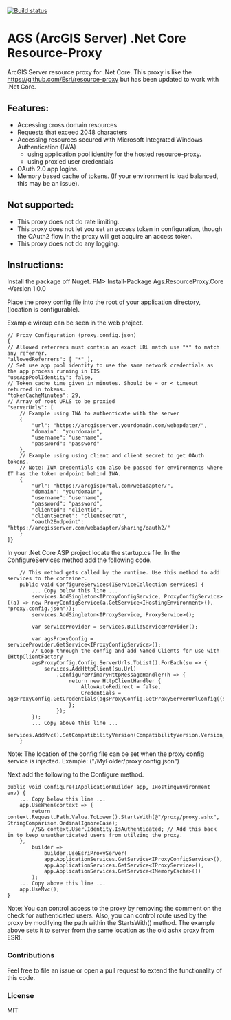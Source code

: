 [![Build status](https://ci.appveyor.com/api/projects/status/r8sx7x8ox6amw7bm?svg=true)](https://ci.appveyor.com/project/dgwaldo/ags-resource-proxy)

# AGS (ArcGIS Server) .Net Core Resource-Proxy
ArcGIS Server resource proxy for .Net Core. This proxy is like the https://github.com/Esri/resource-proxy but has been updated to work with .Net Core.

## Features:
- Accessing cross domain resources
- Requests that exceed 2048 characters
- Accessing resources secured with Microsoft Integrated Windows Authentication (IWA) 
	- using application pool identity for the hosted resource-proxy.
	- using proxied user credentials
- OAuth 2.0 app logins.
- Memory based cache of tokens. (If your environment is load balanced, this may be an issue).

## Not supported:
 - This proxy does not do rate limiting.
 - This proxy does not let you set an access token in configuration, though the OAuth2 flow in the proxy will get acquire an access token.
 - This proxy does not do any logging.

## Instructions:
Install the package off Nuget. PM> Install-Package Ags.ResourceProxy.Core -Version 1.0.0

Place the proxy config file into the root of your application directory, (location is configurable).

Example wireup can be seen in the web project.

    // Proxy Configuration (proxy.config.json)
    {
	// Allowed referrers must contain an exact URL match use "*" to match any referrer.
	"allowedReferrers": [ "*" ],
	// Set use app pool identity to use the same network credentials as the app process running in IIS
	"useAppPoolIdentity": false,
	// Token cache time given in minutes. Should be = or < timeout returned in tokens.
	"tokenCacheMinutes": 29,
	// Array of root URLS to be proxied
	"serverUrls": [
		// Example using IWA to authenticate with the server
		{
			"url": "https://arcgisserver.yourdomain.com/webapdater/",
			"domain": "yourdomain",
			"username": "username",
			"password": "password"
		},
		// Example using using client and client secret to get OAuth tokens.
		// Note: IWA credentials can also be passed for environments where IT has the token endpoint behind IWA.
		{
			"url": "https://arcgisportal.com/webadapter/",
			"domain": "yourdomain",
			"username": "username",
			"password": "password",
			"clientId": "clientid",
			"clientSecret": "clientsecret",
			"oauth2Endpoint": "https://arcgisserver.com/webadapter/sharing/oauth2/"
		}
	]}

In your .Net Core ASP project locate the startup.cs file. In the ConfigureServices method add the following code.

        // This method gets called by the runtime. Use this method to add services to the container.
		public void ConfigureServices(IServiceCollection services) {
			... Copy below this line ...
			services.AddSingleton<IProxyConfigService, ProxyConfigService>((a) => new ProxyConfigService(a.GetService<IHostingEnvironment>(), "proxy.config.json"));
			services.AddSingleton<IProxyService, ProxyService>();
 
			var serviceProvider = services.BuildServiceProvider();
 
			var agsProxyConfig = serviceProvider.GetService<IProxyConfigService>();
			// Loop through the config and add Named Clients for use with IHttpClientFactory
			agsProxyConfig.Config.ServerUrls.ToList().ForEach(su => {
				services.AddHttpClient(su.Url)
					.ConfigurePrimaryHttpMessageHandler(h => {
						return new HttpClientHandler {
							AllowAutoRedirect = false,
							Credentials = agsProxyConfig.GetCredentials(agsProxyConfig.GetProxyServerUrlConfig((su.Url)))
						};
					});
			});
			... Copy above this line ...
			services.AddMvc().SetCompatibilityVersion(CompatibilityVersion.Version_2_1);
		}

Note: The location of the config file can be set when the proxy config service is injected. Example: ("/MyFolder/proxy.config.json")

Next add the following to the Configure method.

    public void Configure(IApplicationBuilder app, IHostingEnvironment env) {
		... Copy below this line ... 
		app.UseWhen(context => {
			return context.Request.Path.Value.ToLower().StartsWith(@"/proxy/proxy.ashx", StringComparison.OrdinalIgnoreCase);
			//&& context.User.Identity.IsAuthenticated; // Add this back in to keep unauthenticated users from utilzing the proxy.
		},
			builder =>
				builder.UseEsriProxyServer(
				app.ApplicationServices.GetService<IProxyConfigService>(),
				app.ApplicationServices.GetService<IProxyService>(),
				app.ApplicationServices.GetService<IMemoryCache>())
			);
		... Copy above this line ...
		app.UseMvc();
	}
Note: You can control access to the proxy by removing the comment on the check for authenticated users. 
Also, you can control route used by the proxy by modifying the path within the StartsWith() method. The example above sets it to server from the same location as the old ashx proxy from ESRI.

### Contributions
Feel free to file an issue or open a pull request to extend the functionality of this code.

### License
MIT
